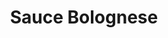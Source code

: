 ---
layout: blog-vorbereitung-zubereitung
permalink: /spaghetti-bolognese/
pagedesc: Sauce Bolognese
title: Sauce Bolognese
headline: Sauce Bolognese
thumbnail: /wp-content/images/sauce-bolognese.jpg
datafile: sauce-bolognese
tags: [Sauce, Pasta]
portionen: 6
htmlbeforeheadend: blog/htmlbeforeheadend.html
htmlbeforebodyend: blog/htmlbeforebodyend.html
---